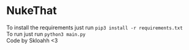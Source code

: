 # NukeThat

To install the requirements just run `pip3 install -r requirements.txt`
<br>
To run just run `python3 main.py`
<br>
Code by Skloahh <3
